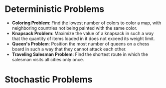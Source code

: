 # Deterministic Problems

* **Coloring Problem**: Find the lowest number of colors to color a map, with neighboring countries not being painted with the same color.
* **Knapsack Problem**: Maximize the value of a knapsack in such a way that the quantity of items loaded in it does not exceed its weight limit.
* **Queen's Problem**: Position the most number of queens on a chess board in such a way that they cannot attack each other.
* **Traveling Salesman Problem**: Find the shortest route in which the salesman visits all cities only once.

# Stochastic Problems
